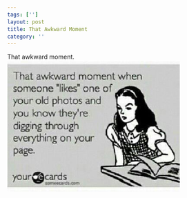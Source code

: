 ```yaml
---
tags: ['']
layout: post
title: That Awkward Moment
category: ''
---
```

That awkward moment.
![That awkward moment.](/uploads/2012-12-12-that-awkward-moment.jpg)

